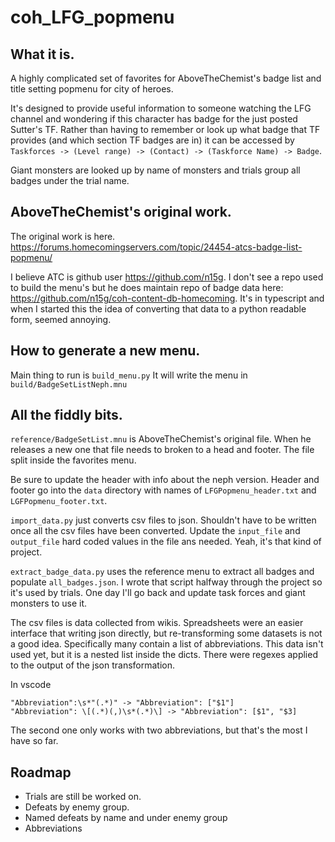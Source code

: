 # coh_LFG_popmenu


## What it is.  

A highly complicated set of favorites for AboveTheChemist's badge list and title setting popmenu for city of heroes. 

It's designed to provide useful information to someone watching the LFG channel and wondering if this character has badge for the just posted Sutter's TF.  Rather than having to remember or look up what badge that TF provides (and which section TF badges are in) it can be accessed by `Taskforces -> (Level range) -> (Contact) -> (Taskforce Name) -> Badge`.

Giant monsters are looked up by name of monsters and trials group all badges under the trial name. 

## AboveTheChemist's original work.

The original work is here.
https://forums.homecomingservers.com/topic/24454-atcs-badge-list-popmenu/

I believe ATC is github user https://github.com/n15g.  I don't see a repo used to build the menu's but he does maintain repo of badge data here:  https://github.com/n15g/coh-content-db-homecoming.  It's in typescript and when I started this the idea of converting that data to a python readable form, seemed annoying.  
## How to generate a new menu.

Main thing to run is `build_menu.py`  It will write the menu in `build/BadgeSetListNeph.mnu`

## All the fiddly bits.

`reference/BadgeSetList.mnu` is AboveTheChemist's original file.  When he releases a new one that file needs to broken to a head and footer. The file split inside the favorites menu.

Be sure to update the header with info about the neph version.  Header and footer go into the `data` directory with names of `LFGPopmenu_header.txt` and `LGFPopmenu_footer.txt`.

`import_data.py` just converts csv files to json.  Shouldn't have to be written once all the csv files have been converted.  Update the `input_file` and `output_file` hard coded values in the file ans needed.  Yeah, it's that kind of project.

`extract_badge_data.py`  uses the reference menu to extract all badges and populate `all_badges.json`.  I wrote that script halfway through the project so it's used by trials.  One day I'll go back and update task forces and giant monsters to use it.  

The csv files is data collected from wikis.  Spreadsheets were an easier interface that writing json directly, but re-transforming some datasets is not a good idea.  Specifically many contain a list of abbreviations.  This data isn't used yet, but it is a nested list inside the dicts.  There were regexes applied to the output of the json transformation.

In vscode
```
"Abbreviation":\s*"(.*)" -> "Abbreviation": ["$1"]
"Abbreviation": \[(.*)(,)\s*(.*)\] -> "Abbreviation": [$1", "$3]
```
The second one only works with two abbreviations, but that's the most I have so far.

## Roadmap

* Trials are still be worked on.
* Defeats by enemy group.
* Named defeats by name and under enemy group
* Abbreviations